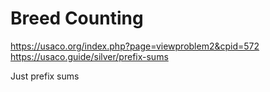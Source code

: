 # Breed Counting

https://usaco.org/index.php?page=viewproblem2&cpid=572
https://usaco.guide/silver/prefix-sums

Just prefix sums
